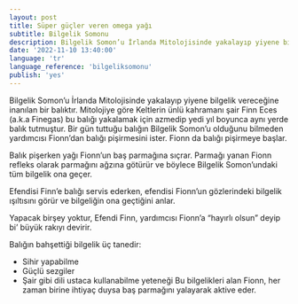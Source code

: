 ```yaml
---
layout: post
title: Süper güçler veren omega yağı
subtitle: Bilgelik Somonu
description: Bilgelik Somon’u İrlanda Mitolojisinde yakalayıp yiyene bilgelik vereceğine inanılan bir balıktır.
date: '2022-11-10 13:40:00'
language: 'tr'
language_reference: 'bilgeliksomonu'
publish: 'yes'
---
```

Bilgelik Somon’u İrlanda Mitolojisinde yakalayıp yiyene bilgelik vereceğine inanılan bir balıktır.
Mitolojiye göre Keltlerin ünlü kahramanı şair Finn Eces (a.k.a Finegas) bu balığı yakalamak için azmedip yedi yıl boyunca aynı yerde balık tutmuştur. Bir gün tuttuğu balığın Bilgelik Somon’u olduğunu bilmeden yardımcısı Fionn’dan balığı pişirmesini ister. Fionn da balığı pişirmeye başlar.

Balık pişerken yağı Fionn’un baş parmağına sıçrar. Parmağı yanan Fionn refleks olarak parmağını ağzına götürür ve böylece Bilgelik Somon’undaki tüm bilgelik ona geçer.

Efendisi Finn’e balığı servis ederken, efendisi Fionn’un gözlerindeki bilgelik ışıltısını görür ve bilgeliğin ona geçtiğini anlar.

Yapacak birşey yoktur, Efendi Finn, yardımcısı Fionn’a “hayırlı olsun” deyip bi’ büyük rakıyı devirir.

Balığın bahşettiği bilgelik üç tanedir:
- Sihir yapabilme
- Güçlü sezgiler
- Şair gibi dili ustaca kullanabilme yeteneği
Bu bilgelikleri alan Fionn, her zaman birine ihtiyaç duysa baş parmağını yalayarak aktive eder.
